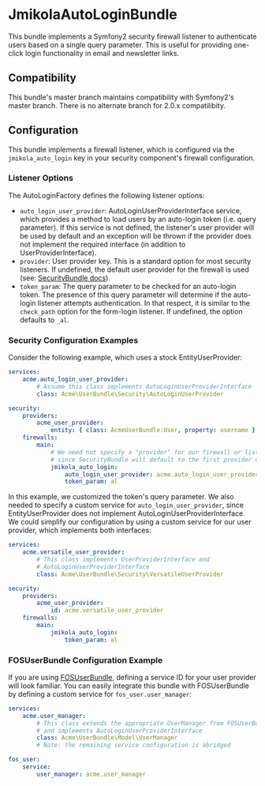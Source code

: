 # JmikolaAutoLoginBundle

This bundle implements a Symfony2 security firewall listener to authenticate
users based on a single query parameter. This is useful for providing one-click
login functionality in email and newsletter links.

## Compatibility

This bundle's master branch maintains compatibility with Symfony2's master
branch. There is no alternate branch for 2.0.x compatilibity.

## Configuration

This bundle implements a firewall listener, which is configured via the
`jmikola_auto_login` key in your security component's firewall configuration.

### Listener Options

The AutoLoginFactory defines the following listener options:

 * `auto_login_user_provider`: AutoLoginUserProviderInterface service, which
    provides a method to load users by an auto-login token (i.e. query
    parameter). If this service is not defined, the listener's user provider
    will be used by default and an exception will be thrown if the provider does
    not implement the required interface (in addition to UserProviderInterface).
 * `provider`: User provider key. This is a standard option for most security
    listeners. If undefined, the default user provider for the firewall
    is used (see: [SecurityBundle docs][]).
 * `token_param`: The query parameter to be checked for an auto-login token.
    The presence of this query parameter will determine if the auto-login
    listener attempts authentication. In that respect, it is similar to the
    `check_path` option for the form-login listener. If undefined, the option
    defaults to `_al`.

### Security Configuration Examples

Consider the following example, which uses a stock EntityUserProvider:

```yml
services:
    acme.auto_login_user_provider:
        # Assume this class implements AutoLoginUserProviderInterface
        class: Acme\UserBundle\Security\AutoLoginUserProvider

security:
    providers:
        acme_user_provider:
            entity: { class: AcmeUserBundle:User, property: username }
    firewalls:
        main:
            # We need not specify a "provider" for our firewall or listeners,
            # since SecurityBundle will default to the first provider defined.
            jmikola_auto_login:
                auto_login_user_provider: acme.auto_login_user_provider
                token_param: al
```

In this example, we customized the token's query parameter. We also needed to
specify a custom service for `auto_login_user_provider`, since
EntityUserProvider does not implement AutoLoginUserProviderInterface. We could
simplify our configuration by using a custom service for our user provider,
which implements both interfaces:

```yml
services:
    acme.versatile_user_provider:
        # This class implements UserProviderInterface and
        # AutoLoginUserProviderInterface
        class: Acme\UserBundle\Security\VersatileUserProvider

security:
    providers:
        acme_user_provider:
            id: acme.versatile_user_provider
    firewalls:
        main:
            jmikola_auto_login:
                token_param: al
```

### FOSUserBundle Configuration Example

If you are using [FOSUserBundle][], defining a service ID for your user provider
will look familiar. You can easily integrate this bundle with FOSUserBundle by
defining a custom service for `fos_user.user_manager`:

```yml
services:
    acme.user_manager:
        # This class extends the appropriate UserManager from FOSUserBundle
        # and implements AutoLoginUserProviderInterface
        class: Acme\UserBundle\Model\UserManager
        # Note: the remaining service configuration is abridged

fos_user:
    service:
        user_manager: acme.user_manager
```

  [SecurityBundle docs]: http://symfony.com/doc/current/book/security.html#using-multiple-user-providers
  [FOSUserBundle]: https://github.com/FriendsOfSymfony/FOSUserBundle
